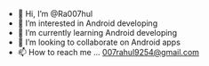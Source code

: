 - 👋 Hi, I’m @Ra007hul
- 👀 I’m interested in Android developing
- 🌱 I’m currently learning Android developing
- 💞️ I’m looking to collaborate on Android apps
- 📫 How to reach me ... 007rahul9254@gmail.com

<!---
Ra007hul/Ra007hul is a ✨ special ✨ repository because its `README.md` (this file) appears on your GitHub profile.
You can click the Preview link to take a look at your changes.
--->
